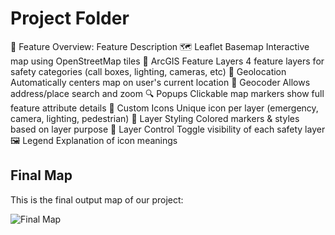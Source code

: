 # Project Folder

📌 Feature Overview:
Feature
Description
🗺️ Leaflet Basemap
Interactive map using OpenStreetMap tiles
📌 ArcGIS Feature Layers
4 feature layers for safety categories (call boxes, lighting, cameras, etc)
📍 Geolocation
Automatically centers map on user's current location
🧭 Geocoder
Allows address/place search and zoom
🔍 Popups
Clickable map markers show full feature attribute details
🧊 Custom Icons
Unique icon per layer (emergency, camera, lighting, pedestrian)
🌈 Layer Styling
Colored markers & styles based on layer purpose
📜 Layer Control
Toggle visibility of each safety layer
🖼️ Legend
Explanation of icon meanings

## Final Map

This is the final output map of our project:

![Final Map](https://raw.githubusercontent.com/tamu-edu-students/GEOG-YifanYang-GEOG678/main/Project/final_map.png)


